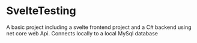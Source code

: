 # SvelteTesting
A basic project including a svelte frontend project and a C# backend using net core web Api. Connects locally to a local MySql database
